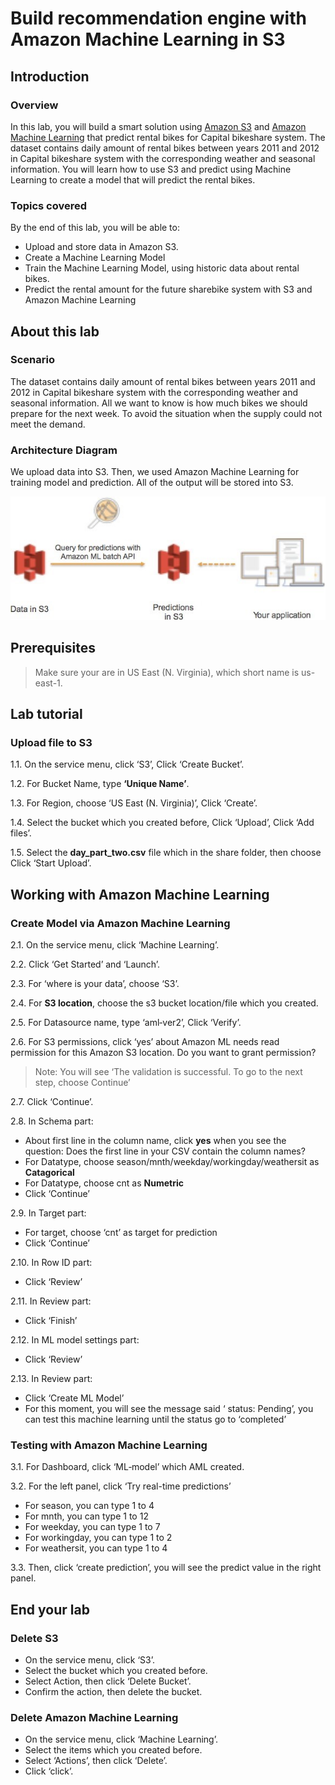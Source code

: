 Build recommendation engine with Amazon Machine Learning in S3
================================================================

## Introduction
### Overview
In this lab, you will build a smart solution using [Amazon S3](https://aws.amazon.com/s3/) and [Amazon Machine Learning](https://aws.amazon.com/machine-learning/) that predict rental bikes for Capital bikeshare system.
The dataset contains daily amount of rental bikes between years 2011 and 2012 in Capital bikeshare system with the corresponding weather and seasonal information.
You will learn how to use S3 and predict using Machine Learning to create a model that will predict the rental bikes.

### Topics covered

By the end of this lab, you will be able to:

* Upload and store data in Amazon S3.
* Create a Machine Learning Model
* Train the Machine Learning Model, using historic data about rental bikes.
* Predict the rental amount for the future sharebike system with S3 and Amazon Machine Learning

## About this lab
### Scenario

The dataset contains daily amount of rental bikes between years 2011 and 2012 in Capital bikeshare system with the corresponding weather and seasonal information.
All we want to know is how much bikes we should prepare for the next week. To avoid the situation when the supply could not meet the demand.

### Architecture Diagram
We upload data into S3. Then, we used Amazon Machine Learning for training model and prediction. All of the output will be stored into S3.

![1.jpg](/images/1.jpg)


## Prerequisites

>Make sure your are in US East (N. Virginia), which short name is us-east-1.


## Lab tutorial
### Upload file to S3

1.1. 	On the service menu, click ‘S3’, Click ‘Create Bucket’.

1.2. 	For Bucket Name, type **‘Unique Name’**.

1.3. 	For Region, choose ‘US East (N. Virginia)’, Click ‘Create’.

1.4. 	Select the bucket which you created before, Click ‘Upload’, Click ‘Add files’.

1.5. 	Select the **day_part_two.csv** file which in the share folder, then choose Click ‘Start Upload’.


## Working with Amazon Machine Learning

### Create Model via Amazon Machine Learning

2.1. 	On the service menu, click ‘Machine Learning’.

2.2. 	Click ‘Get Started’ and ‘Launch’.

2.3. 	For ‘where is your data’, choose ‘S3’.

2.4. 	For **S3 location**, choose the s3 bucket location/file which you created.

2.5. 	For Datasource name, type ‘aml‐ver2’, Click ‘Verify’.

2.6. 	For S3 permissions, click ‘yes’ about Amazon ML needs read permission for this Amazon S3 location. Do you want to grant permission?

> Note: You will see ‘The validation is successful. To go to the next step, choose Continue’

2.7. 	Click ‘Continue’.

2.8. 	In Schema part:

* About first line in the column name, click **yes** when you see the question: Does the first line in your CSV contain the column names?
* For	Datatype,	choose	season/mnth/weekday/workingday/weathersit	as **Catagorical**
* For Datatype, choose cnt as **Numetric**
* Click ‘Continue’

2.9. 	In Target part:

* For target, choose ‘cnt’ as target for prediction
* Click ‘Continue’

2.10. In Row ID part:

* Click ‘Review’

2.11. In Review part:

* Click ‘Finish’

2.12. In ML model settings part:

* Click ‘Review’

2.13. In Review part:

* Click ‘Create ML Model’
* For this moment, you will see the message said ‘ status: Pending’, you can test this machine learning until the status go to ‘completed’

### Testing with Amazon Machine Learning

3.1. For Dashboard, click ‘ML‐model’ which AML created. 

3.2. For the left panel, click ‘Try real-time predictions’

* For season, you can type 1 to 4
* For mnth, you can type 1 to 12
* For weekday, you can type 1 to 7
* For workingday, you can type 1 to 2
* For weathersit, you can type 1 to 4

3.3. Then, click ‘create prediction’, you will see the predict value in the right panel. 	


## End your lab

### Delete S3

* On the service menu, click ‘S3’.
* Select the bucket which you created before.
* Select Action, then click ‘Delete Bucket’.
* Confirm the action, then delete the bucket.

### Delete Amazon Machine Learning

* On the service menu, click ‘Machine Learning’.
* Select the items which you created before.
* Select ‘Actions’, then click ‘Delete’.
* Click ‘click’.
